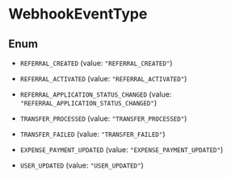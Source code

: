 

# WebhookEventType

## Enum


* `REFERRAL_CREATED` (value: `"REFERRAL_CREATED"`)

* `REFERRAL_ACTIVATED` (value: `"REFERRAL_ACTIVATED"`)

* `REFERRAL_APPLICATION_STATUS_CHANGED` (value: `"REFERRAL_APPLICATION_STATUS_CHANGED"`)

* `TRANSFER_PROCESSED` (value: `"TRANSFER_PROCESSED"`)

* `TRANSFER_FAILED` (value: `"TRANSFER_FAILED"`)

* `EXPENSE_PAYMENT_UPDATED` (value: `"EXPENSE_PAYMENT_UPDATED"`)

* `USER_UPDATED` (value: `"USER_UPDATED"`)



